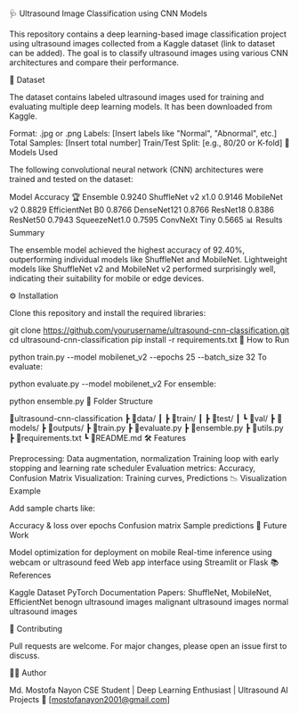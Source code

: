 🩺 Ultrasound Image Classification using CNN Models

This repository contains a deep learning-based image classification project using ultrasound images collected from a Kaggle dataset (link to dataset can be added). The goal is to classify ultrasound images using various CNN architectures and compare their performance.

📁 Dataset

The dataset contains labeled ultrasound images used for training and evaluating multiple deep learning models. It has been downloaded from Kaggle.

Format: .jpg or .png
Labels: [Insert labels like "Normal", "Abnormal", etc.]
Total Samples: [Insert total number]
Train/Test Split: [e.g., 80/20 or K-fold]
🧠 Models Used

The following convolutional neural network (CNN) architectures were trained and tested on the dataset:

Model	Accuracy
🏆 Ensemble	0.9240
ShuffleNet v2 x1.0	0.9146
MobileNet v2	0.8829
EfficientNet B0	0.8766
DenseNet121	0.8766
ResNet18	0.8386
ResNet50	0.7943
SqueezeNet1.0	0.7595
ConvNeXt Tiny	0.5665
📊 Results Summary

The ensemble model achieved the highest accuracy of 92.40%, outperforming individual models like ShuffleNet and MobileNet. Lightweight models like ShuffleNet v2 and MobileNet v2 performed surprisingly well, indicating their suitability for mobile or edge devices.

⚙️ Installation

Clone this repository and install the required libraries:

git clone https://github.com/yourusername/ultrasound-cnn-classification.git
cd ultrasound-cnn-classification
pip install -r requirements.txt
🚀 How to Run

python train.py --model mobilenet_v2 --epochs 25 --batch_size 32
To evaluate:

python evaluate.py --model mobilenet_v2
For ensemble:

python ensemble.py
🧾 Folder Structure

📂ultrasound-cnn-classification
 ┣ 📁data/
 ┃ ┣ 📁train/
 ┃ ┣ 📁test/
 ┃ ┗ 📁val/
 ┣ 📁models/
 ┣ 📁outputs/
 ┣ 📄train.py
 ┣ 📄evaluate.py
 ┣ 📄ensemble.py
 ┣ 📄utils.py
 ┣ 📄requirements.txt
 ┗ 📄README.md
🛠️ Features

Preprocessing: Data augmentation, normalization
Training loop with early stopping and learning rate scheduler
Evaluation metrics: Accuracy, Confusion Matrix
Visualization: Training curves, Predictions
📉 Visualization Example

Add sample charts like:

Accuracy & loss over epochs
Confusion matrix
Sample predictions
🔮 Future Work

Model optimization for deployment on mobile
Real-time inference using webcam or ultrasound feed
Web app interface using Streamlit or Flask
📚 References

Kaggle Dataset
PyTorch Documentation
Papers: ShuffleNet, MobileNet, EfficientNet
benogn ultrasound images
malignant ultrasound images
normal ultrasound images


🤝 Contributing

Pull requests are welcome. For major changes, please open an issue first to discuss.

🧑‍💻 Author

Md. Mostofa Nayon
CSE Student | Deep Learning Enthusiast | Ultrasound AI Projects
📧 [mostofanayon2001@gmail.com]

